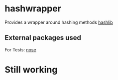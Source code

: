 # hashwrapper
Provides a wrapper around hashing methods [hashlib](https://docs.python.org/3.4/library/hashlib.html)

## External packages used
For Tests: [nose](https://nose.readthedocs.org/en/latest/)

# Still working




